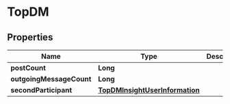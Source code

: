 

# TopDM


## Properties

| Name | Type | Description | Notes |
|------------ | ------------- | ------------- | -------------|
|**postCount** | **Long** |  |  [optional] |
|**outgoingMessageCount** | **Long** |  |  [optional] |
|**secondParticipant** | [**TopDMInsightUserInformation**](TopDMInsightUserInformation.md) |  |  [optional] |



